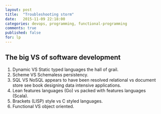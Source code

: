 ```yaml
---
layout: post
title:  "Troubleshooting storm"
date:   2015-11-09 22:18:00
categories: devops, programming, functional-programming
comments: true
published: false
for: lp
---
```

The big VS of software development
---------
1. Dynamic VS Static typed languages the hall of grail.
1. Scheme VS Schemaless persistency.
1. SQL VS NoSQL appears to have been resolved relational vs document store see book designing data intensive applications.
1. Lean features languages (Go) vs packed with features languages (Scala).
1. Brackets (LISP) style vs C styled languages.
1. Functional VS object oriented.
